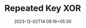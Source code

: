 ---
weight: 44
title: "Repeated Key XOR"
description: ""
icon: "article"
date: "2023-12-02T14:09:16+05:30"
lastmod: "2023-12-02T14:09:16+05:30"
draft: true
toc: true
---